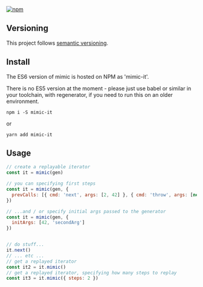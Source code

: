 [![npm](https://img.shields.io/npm/v/mimic-it.svg?maxAge=3600)](https://www.npmjs.com/package/mimic-it)

## Versioning

This project follows [semantic versioning](http://semver.org/).

## Install

The ES6 version of mimic is hosted on NPM as 'mimic-it'.

There is no ES5 version at the moment - please just use babel or similar in your toolchain, with regenerator, if you need to run this on an older environment.

`npm i -S mimic-it`

or

`yarn add mimic-it`

## Usage

```js
// create a replayable iterator
const it = mimic(gen)

// you can specifying first steps
const it = mimic(gen, {
  prevCalls: [{ cmd: 'next', args: [2, 42] }, { cmd: 'throw', args: [new Error('oops')] }]
})

// ...and / or specify initial args passed to the generator
const it = mimic(gen, {
  initArgs: [42, 'secondArg']
})


// do stuff...
it.next()
// ... etc ...
// get a replayed iterator
const it2 = it.mimic()
// get a replayed iterator, specifying how many steps to replay
const it3 = it.mimic({ steps: 2 })
```
